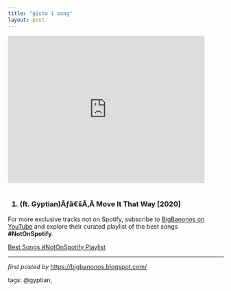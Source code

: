 ```yaml
---
title: "gisto 1 song"
layout: post
---
```

<iframe allowfullscreen="" frameborder="0" height="344" src="https://www.youtube.com/embed/4vCkTlglSRk" width="459"></iframe><br /><br />
<h3><ol><li>(ft. Gyptian)Ãƒâ€šÃ‚Â Move It That Way [2020]</li>
</ol></h3>

<!--Subscribe and Playlist Links-->
<div>
    <p>For more exclusive tracks not on Spotify, subscribe to <a href="https://www.youtube.com/@BigBanonos" target="_blank">BigBanonos on YouTube</a> and explore their curated playlist of the best songs <strong>#NotOnSpotify</strong>.</p>
    <p><a href="https://www.youtube.com/playlist?list=PLtuNtuTatqI0kFahUCbtbfenC_ET5O_tr" target="_blank">Best Songs #NotOnSpotify Playlist<br /></a></p></div>

<hr />

<p><em>first posted by</em> <a href="https://bigbanonos.blogspot.com/" rel="noopener" target="_new">https://bigbanonos.blogspot.com/</a></p>

<p>tags: @gyptian,</p>
